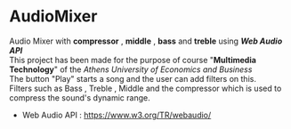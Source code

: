 # AudioMixer
Audio Mixer with **compressor** , **middle** , **bass** and **treble** using ***Web Audio API*** <br>
This project has been made for the purpose of course "**Multimedia Technology**" of the *Athens University of Economics and Business* <br>
The button "Play" starts a song and the user can add filters on this. <br>
Filters such as Bass , Treble , Middle and the compressor which is used to compress the sound's dynamic range. <br>
- Web Audio API : https://www.w3.org/TR/webaudio/
